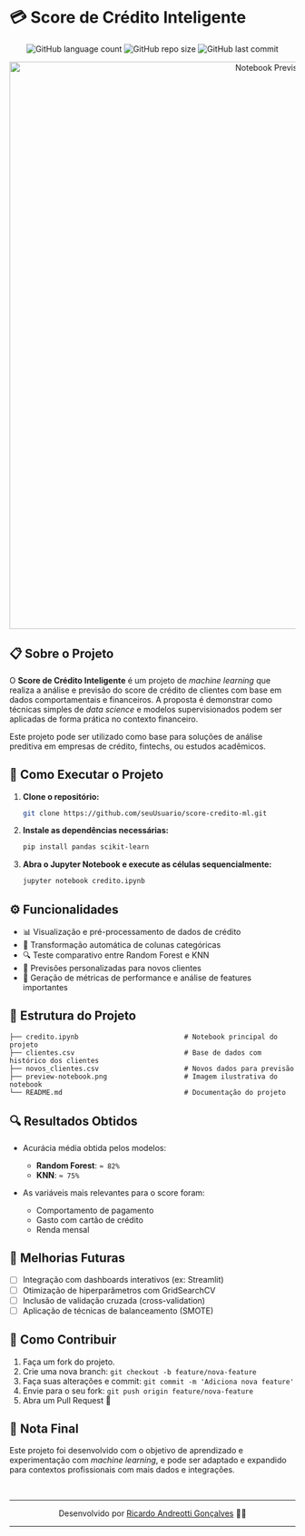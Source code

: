 # 💳 Score de Crédito Inteligente
<p align="center">
  <img alt="GitHub language count" src="https://img.shields.io/github/languages/count/devAndreotti/python-credito?color=FFF&labelColor=4B8BBE&style=flat-square">
  <img alt="GitHub repo size" src="https://img.shields.io/github/repo-size/devAndreotti/python-credito?color=FFF&labelColor=4B8BBE&style=flat-square">
  <img alt="GitHub last commit" src="https://img.shields.io/github/last-commit/devAndreotti/devAndreotti?color=FFF&labelColor=4B8BBE&style=flat-square">
</p>

<div align="center">
  <img src="./preview-notebook.png" alt="Notebook Previsão Score Crédito" width="1000">
</div>

## 📋 Sobre o Projeto
O **Score de Crédito Inteligente** é um projeto de *machine learning* que realiza a análise e previsão do score de crédito de clientes com base em dados comportamentais e financeiros. A proposta é demonstrar como técnicas simples de *data science* e modelos supervisionados podem ser aplicadas de forma prática no contexto financeiro.

Este projeto pode ser utilizado como base para soluções de análise preditiva em empresas de crédito, fintechs, ou estudos acadêmicos.

## 🚀 Como Executar o Projeto
1. **Clone o repositório:**

   ```bash
   git clone https://github.com/seuUsuario/score-credito-ml.git
   ```

2. **Instale as dependências necessárias:**

   ```bash
   pip install pandas scikit-learn
   ```

3. **Abra o Jupyter Notebook e execute as células sequencialmente:**

   ```bash
   jupyter notebook credito.ipynb
   ```

## ⚙️ Funcionalidades
* 📊 Visualização e pré-processamento de dados de crédito
* 🧮 Transformação automática de colunas categóricas
* 🔍 Teste comparativo entre Random Forest e KNN
* 🔮 Previsões personalizadas para novos clientes
* 🧩 Geração de métricas de performance e análise de features importantes

## 📂 Estrutura do Projeto
```
├── credito.ipynb                          # Notebook principal do projeto
├── clientes.csv                           # Base de dados com histórico dos clientes
├── novos_clientes.csv                     # Novos dados para previsão
├── preview-notebook.png                   # Imagem ilustrativa do notebook
└── README.md                              # Documentação do projeto
```

## 🔍 Resultados Obtidos
* Acurácia média obtida pelos modelos:

  * **Random Forest**: `≈ 82%`
  * **KNN**: `≈ 75%`
* As variáveis mais relevantes para o score foram:

  * Comportamento de pagamento
  * Gasto com cartão de crédito
  * Renda mensal

## 🧪 Melhorias Futuras
* [ ] Integração com dashboards interativos (ex: Streamlit)
* [ ] Otimização de hiperparâmetros com GridSearchCV
* [ ] Inclusão de validação cruzada (cross-validation)
* [ ] Aplicação de técnicas de balanceamento (SMOTE)

## 💪 Como Contribuir
1. Faça um fork do projeto.
2. Crie uma nova branch: `git checkout -b feature/nova-feature`
3. Faça suas alterações e commit: `git commit -m 'Adiciona nova feature'`
4. Envie para o seu fork: `git push origin feature/nova-feature`
5. Abra um Pull Request 🚀

## 📝 Nota Final
Este projeto foi desenvolvido com o objetivo de aprendizado e experimentação com *machine learning*, e pode ser adaptado e expandido para contextos profissionais com mais dados e integrações.

<br>

---

<p align="center">
  Desenvolvido por <a href="https://github.com/seuUsuario">Ricardo Andreotti Gonçalves</a> 🧑‍💻
</p>

---
